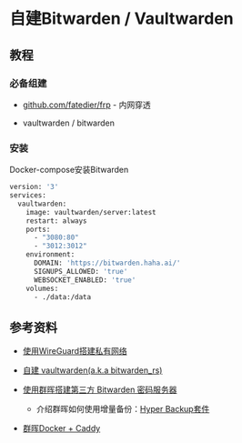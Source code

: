 # 自建Bitwarden / Vaultwarden

## 教程

### 必备组建

- [github.com/fatedier/frp](https://github.com/fatedier/frp) - 内网穿透

- vaultwarden / bitwarden



### 安装

Docker-compose安装Bitwarden

```bash
version: '3'
services:
  vaultwarden:
    image: vaultwarden/server:latest
    restart: always
    ports:
      - "3080:80"
      - "3012:3012"
    environment:
      DOMAIN: 'https://bitwarden.haha.ai/'
      SIGNUPS_ALLOWED: 'true'
      WEBSOCKET_ENABLED: 'true'
    volumes:
      - ./data:/data
```



## 参考资料

- [使用WireGuard搭建私有网络](https://blog.gimo.me/post/setup-wireguard-vpn/)
- [自建 vaultwarden(a.k.a bitwarden_rs)](https://blog.gimo.me/post/self-host-vaultwarden/)

- [使用群晖搭建第三方 Bitwarden 密码服务器](https://ppgg.in/blog/10271.html)
  - 介绍群晖如何使用增量备份：[Hyper Backup套件](https://www.synology.com/zh-cn/knowledgebase/DSM/tutorial/Backup/How_to_back_up_your_data_to_cloud_services_with_Hyper_Backup)
- [群晖Docker + Caddy](https://github.com/sosandroid/docker-bitwarden_rs-caddy-synology)

